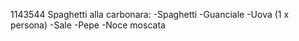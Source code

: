 1143544
Spaghetti alla carbonara:
-Spaghetti
-Guanciale
-Uova (1 x persona)
-Sale
-Pepe
-Noce moscata
